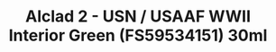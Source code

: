 ---
layout: product
title: "Alclad 2 - USN / USAAF WWII Interior Green (FS59534151) 30ml"
price: "TBA" 
desc: "N/A"
img_path: "/assets/img/ALCE309.jpg"
brand: "N/A"
available: false
special_offer: false
new: false
soon: false
cat: "040000"
subcat: "040300"
subsubcat: "0N/A"
sifra: "ALCE309"
popular: true
---